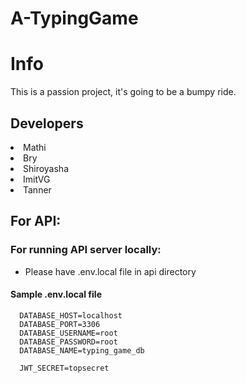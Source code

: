 # A-TypingGame

<h1>Info</h1>
<p>This is a passion project, it's going to be a bumpy ride.</p>
<h2>Developers</h2>
 <li>Mathi</li>
 <li>Bry</li>
 <li>Shiroyasha</li>
 <li>ImitVG</>
 <li>Tanner</>

## For API:

### For running API server locally:

- Please have .env.local file in api directory

#### Sample .env.local file

```
  DATABASE_HOST=localhost
  DATABASE_PORT=3306
  DATABASE_USERNAME=root
  DATABASE_PASSWORD=root
  DATABASE_NAME=typing_game_db

  JWT_SECRET=topsecret
```
